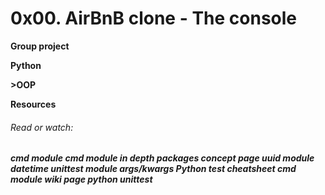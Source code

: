 <h1> 0x00. AirBnB clone - The console </h1>
<strong><p>Group project</p>
Python
<p>>OOP</p
<h2>Resources</h2>
<h6>Read or watch:<h6>
cmd module
cmd module in depth
packages concept page
uuid module
datetime
unittest module
args/kwargs
Python test cheatsheet
cmd module wiki page
python unittest
</strong>
